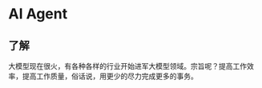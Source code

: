 # AI Agent
## 了解
大模型现在很火，有各种各样的行业开始进军大模型领域。宗旨呢？提高工作效率，提高工作质量，俗话说，用更少的尽力完成更多的事务。
<!--stackedit_data:
eyJoaXN0b3J5IjpbMTEwMDQ0MzcwXX0=
-->